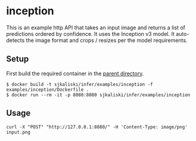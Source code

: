 # inception

This is an example http API that takes an input image and returns a list of predictions ordered by confidence. It uses the Inception v3 model. It auto-detects the image format and crops / resizes per the model requirements.

## Setup

First build the required container in the [parent directory](../).

```
$ docker build -t sjkaliski/infer/examples/inception -f examples/inception/Dockerfile .
$ docker run --rm -it -p 8080:8080 sjkaliski/infer/examples/inception
```

## Usage

```
curl -X "POST" "http://127.0.0.1:8080/" -H 'Content-Type: image/png' input.png
```
